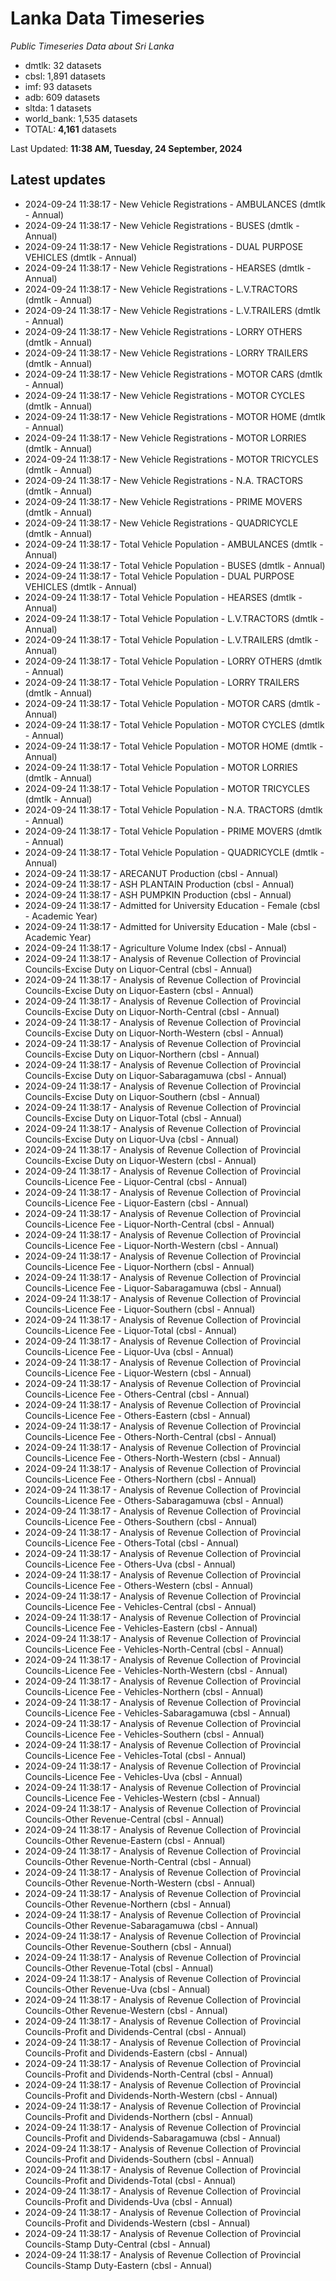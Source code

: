 # Lanka Data Timeseries
*Public Timeseries Data about Sri Lanka*

* dmtlk: 32 datasets
* cbsl: 1,891 datasets
* imf: 93 datasets
* adb: 609 datasets
* sltda: 1 datasets
* world_bank: 1,535 datasets
* TOTAL: **4,161** datasets

Last Updated: **11:38 AM, Tuesday, 24 September, 2024**

## Latest updates

* 2024-09-24 11:38:17 - New Vehicle Registrations - AMBULANCES (dmtlk - Annual)
* 2024-09-24 11:38:17 - New Vehicle Registrations - BUSES (dmtlk - Annual)
* 2024-09-24 11:38:17 - New Vehicle Registrations - DUAL PURPOSE VEHICLES (dmtlk - Annual)
* 2024-09-24 11:38:17 - New Vehicle Registrations - HEARSES (dmtlk - Annual)
* 2024-09-24 11:38:17 - New Vehicle Registrations - L.V.TRACTORS (dmtlk - Annual)
* 2024-09-24 11:38:17 - New Vehicle Registrations - L.V.TRAILERS (dmtlk - Annual)
* 2024-09-24 11:38:17 - New Vehicle Registrations - LORRY OTHERS (dmtlk - Annual)
* 2024-09-24 11:38:17 - New Vehicle Registrations - LORRY TRAILERS (dmtlk - Annual)
* 2024-09-24 11:38:17 - New Vehicle Registrations - MOTOR CARS (dmtlk - Annual)
* 2024-09-24 11:38:17 - New Vehicle Registrations - MOTOR CYCLES (dmtlk - Annual)
* 2024-09-24 11:38:17 - New Vehicle Registrations - MOTOR HOME (dmtlk - Annual)
* 2024-09-24 11:38:17 - New Vehicle Registrations - MOTOR LORRIES (dmtlk - Annual)
* 2024-09-24 11:38:17 - New Vehicle Registrations - MOTOR TRICYCLES (dmtlk - Annual)
* 2024-09-24 11:38:17 - New Vehicle Registrations - N.A. TRACTORS (dmtlk - Annual)
* 2024-09-24 11:38:17 - New Vehicle Registrations - PRIME MOVERS (dmtlk - Annual)
* 2024-09-24 11:38:17 - New Vehicle Registrations - QUADRICYCLE (dmtlk - Annual)
* 2024-09-24 11:38:17 - Total Vehicle Population - AMBULANCES (dmtlk - Annual)
* 2024-09-24 11:38:17 - Total Vehicle Population - BUSES (dmtlk - Annual)
* 2024-09-24 11:38:17 - Total Vehicle Population - DUAL PURPOSE VEHICLES (dmtlk - Annual)
* 2024-09-24 11:38:17 - Total Vehicle Population - HEARSES (dmtlk - Annual)
* 2024-09-24 11:38:17 - Total Vehicle Population - L.V.TRACTORS (dmtlk - Annual)
* 2024-09-24 11:38:17 - Total Vehicle Population - L.V.TRAILERS (dmtlk - Annual)
* 2024-09-24 11:38:17 - Total Vehicle Population - LORRY OTHERS (dmtlk - Annual)
* 2024-09-24 11:38:17 - Total Vehicle Population - LORRY TRAILERS (dmtlk - Annual)
* 2024-09-24 11:38:17 - Total Vehicle Population - MOTOR CARS (dmtlk - Annual)
* 2024-09-24 11:38:17 - Total Vehicle Population - MOTOR CYCLES (dmtlk - Annual)
* 2024-09-24 11:38:17 - Total Vehicle Population - MOTOR HOME (dmtlk - Annual)
* 2024-09-24 11:38:17 - Total Vehicle Population - MOTOR LORRIES (dmtlk - Annual)
* 2024-09-24 11:38:17 - Total Vehicle Population - MOTOR TRICYCLES (dmtlk - Annual)
* 2024-09-24 11:38:17 - Total Vehicle Population - N.A. TRACTORS (dmtlk - Annual)
* 2024-09-24 11:38:17 - Total Vehicle Population - PRIME MOVERS (dmtlk - Annual)
* 2024-09-24 11:38:17 - Total Vehicle Population - QUADRICYCLE (dmtlk - Annual)
* 2024-09-24 11:38:17 - ARECANUT Production (cbsl - Annual)
* 2024-09-24 11:38:17 - ASH PLANTAIN Production (cbsl - Annual)
* 2024-09-24 11:38:17 - ASH PUMPKIN Production (cbsl - Annual)
* 2024-09-24 11:38:17 - Admitted for University Education - Female (cbsl - Academic Year)
* 2024-09-24 11:38:17 - Admitted for University Education - Male (cbsl - Academic Year)
* 2024-09-24 11:38:17 - Agriculture Volume Index (cbsl - Annual)
* 2024-09-24 11:38:17 - Analysis of Revenue Collection of Provincial Councils-Excise Duty on Liquor-Central (cbsl - Annual)
* 2024-09-24 11:38:17 - Analysis of Revenue Collection of Provincial Councils-Excise Duty on Liquor-Eastern (cbsl - Annual)
* 2024-09-24 11:38:17 - Analysis of Revenue Collection of Provincial Councils-Excise Duty on Liquor-North-Central (cbsl - Annual)
* 2024-09-24 11:38:17 - Analysis of Revenue Collection of Provincial Councils-Excise Duty on Liquor-North-Western (cbsl - Annual)
* 2024-09-24 11:38:17 - Analysis of Revenue Collection of Provincial Councils-Excise Duty on Liquor-Northern (cbsl - Annual)
* 2024-09-24 11:38:17 - Analysis of Revenue Collection of Provincial Councils-Excise Duty on Liquor-Sabaragamuwa (cbsl - Annual)
* 2024-09-24 11:38:17 - Analysis of Revenue Collection of Provincial Councils-Excise Duty on Liquor-Southern (cbsl - Annual)
* 2024-09-24 11:38:17 - Analysis of Revenue Collection of Provincial Councils-Excise Duty on Liquor-Total (cbsl - Annual)
* 2024-09-24 11:38:17 - Analysis of Revenue Collection of Provincial Councils-Excise Duty on Liquor-Uva (cbsl - Annual)
* 2024-09-24 11:38:17 - Analysis of Revenue Collection of Provincial Councils-Excise Duty on Liquor-Western (cbsl - Annual)
* 2024-09-24 11:38:17 - Analysis of Revenue Collection of Provincial Councils-Licence Fee - Liquor-Central (cbsl - Annual)
* 2024-09-24 11:38:17 - Analysis of Revenue Collection of Provincial Councils-Licence Fee - Liquor-Eastern (cbsl - Annual)
* 2024-09-24 11:38:17 - Analysis of Revenue Collection of Provincial Councils-Licence Fee - Liquor-North-Central (cbsl - Annual)
* 2024-09-24 11:38:17 - Analysis of Revenue Collection of Provincial Councils-Licence Fee - Liquor-North-Western (cbsl - Annual)
* 2024-09-24 11:38:17 - Analysis of Revenue Collection of Provincial Councils-Licence Fee - Liquor-Northern (cbsl - Annual)
* 2024-09-24 11:38:17 - Analysis of Revenue Collection of Provincial Councils-Licence Fee - Liquor-Sabaragamuwa (cbsl - Annual)
* 2024-09-24 11:38:17 - Analysis of Revenue Collection of Provincial Councils-Licence Fee - Liquor-Southern (cbsl - Annual)
* 2024-09-24 11:38:17 - Analysis of Revenue Collection of Provincial Councils-Licence Fee - Liquor-Total (cbsl - Annual)
* 2024-09-24 11:38:17 - Analysis of Revenue Collection of Provincial Councils-Licence Fee - Liquor-Uva (cbsl - Annual)
* 2024-09-24 11:38:17 - Analysis of Revenue Collection of Provincial Councils-Licence Fee - Liquor-Western (cbsl - Annual)
* 2024-09-24 11:38:17 - Analysis of Revenue Collection of Provincial Councils-Licence Fee - Others-Central (cbsl - Annual)
* 2024-09-24 11:38:17 - Analysis of Revenue Collection of Provincial Councils-Licence Fee - Others-Eastern (cbsl - Annual)
* 2024-09-24 11:38:17 - Analysis of Revenue Collection of Provincial Councils-Licence Fee - Others-North-Central (cbsl - Annual)
* 2024-09-24 11:38:17 - Analysis of Revenue Collection of Provincial Councils-Licence Fee - Others-North-Western (cbsl - Annual)
* 2024-09-24 11:38:17 - Analysis of Revenue Collection of Provincial Councils-Licence Fee - Others-Northern (cbsl - Annual)
* 2024-09-24 11:38:17 - Analysis of Revenue Collection of Provincial Councils-Licence Fee - Others-Sabaragamuwa (cbsl - Annual)
* 2024-09-24 11:38:17 - Analysis of Revenue Collection of Provincial Councils-Licence Fee - Others-Southern (cbsl - Annual)
* 2024-09-24 11:38:17 - Analysis of Revenue Collection of Provincial Councils-Licence Fee - Others-Total (cbsl - Annual)
* 2024-09-24 11:38:17 - Analysis of Revenue Collection of Provincial Councils-Licence Fee - Others-Uva (cbsl - Annual)
* 2024-09-24 11:38:17 - Analysis of Revenue Collection of Provincial Councils-Licence Fee - Others-Western (cbsl - Annual)
* 2024-09-24 11:38:17 - Analysis of Revenue Collection of Provincial Councils-Licence Fee - Vehicles-Central (cbsl - Annual)
* 2024-09-24 11:38:17 - Analysis of Revenue Collection of Provincial Councils-Licence Fee - Vehicles-Eastern (cbsl - Annual)
* 2024-09-24 11:38:17 - Analysis of Revenue Collection of Provincial Councils-Licence Fee - Vehicles-North-Central (cbsl - Annual)
* 2024-09-24 11:38:17 - Analysis of Revenue Collection of Provincial Councils-Licence Fee - Vehicles-North-Western (cbsl - Annual)
* 2024-09-24 11:38:17 - Analysis of Revenue Collection of Provincial Councils-Licence Fee - Vehicles-Northern (cbsl - Annual)
* 2024-09-24 11:38:17 - Analysis of Revenue Collection of Provincial Councils-Licence Fee - Vehicles-Sabaragamuwa (cbsl - Annual)
* 2024-09-24 11:38:17 - Analysis of Revenue Collection of Provincial Councils-Licence Fee - Vehicles-Southern (cbsl - Annual)
* 2024-09-24 11:38:17 - Analysis of Revenue Collection of Provincial Councils-Licence Fee - Vehicles-Total (cbsl - Annual)
* 2024-09-24 11:38:17 - Analysis of Revenue Collection of Provincial Councils-Licence Fee - Vehicles-Uva (cbsl - Annual)
* 2024-09-24 11:38:17 - Analysis of Revenue Collection of Provincial Councils-Licence Fee - Vehicles-Western (cbsl - Annual)
* 2024-09-24 11:38:17 - Analysis of Revenue Collection of Provincial Councils-Other Revenue-Central (cbsl - Annual)
* 2024-09-24 11:38:17 - Analysis of Revenue Collection of Provincial Councils-Other Revenue-Eastern (cbsl - Annual)
* 2024-09-24 11:38:17 - Analysis of Revenue Collection of Provincial Councils-Other Revenue-North-Central (cbsl - Annual)
* 2024-09-24 11:38:17 - Analysis of Revenue Collection of Provincial Councils-Other Revenue-North-Western (cbsl - Annual)
* 2024-09-24 11:38:17 - Analysis of Revenue Collection of Provincial Councils-Other Revenue-Northern (cbsl - Annual)
* 2024-09-24 11:38:17 - Analysis of Revenue Collection of Provincial Councils-Other Revenue-Sabaragamuwa (cbsl - Annual)
* 2024-09-24 11:38:17 - Analysis of Revenue Collection of Provincial Councils-Other Revenue-Southern (cbsl - Annual)
* 2024-09-24 11:38:17 - Analysis of Revenue Collection of Provincial Councils-Other Revenue-Total (cbsl - Annual)
* 2024-09-24 11:38:17 - Analysis of Revenue Collection of Provincial Councils-Other Revenue-Uva (cbsl - Annual)
* 2024-09-24 11:38:17 - Analysis of Revenue Collection of Provincial Councils-Other Revenue-Western (cbsl - Annual)
* 2024-09-24 11:38:17 - Analysis of Revenue Collection of Provincial Councils-Profit and Dividends-Central (cbsl - Annual)
* 2024-09-24 11:38:17 - Analysis of Revenue Collection of Provincial Councils-Profit and Dividends-Eastern (cbsl - Annual)
* 2024-09-24 11:38:17 - Analysis of Revenue Collection of Provincial Councils-Profit and Dividends-North-Central (cbsl - Annual)
* 2024-09-24 11:38:17 - Analysis of Revenue Collection of Provincial Councils-Profit and Dividends-North-Western (cbsl - Annual)
* 2024-09-24 11:38:17 - Analysis of Revenue Collection of Provincial Councils-Profit and Dividends-Northern (cbsl - Annual)
* 2024-09-24 11:38:17 - Analysis of Revenue Collection of Provincial Councils-Profit and Dividends-Sabaragamuwa (cbsl - Annual)
* 2024-09-24 11:38:17 - Analysis of Revenue Collection of Provincial Councils-Profit and Dividends-Southern (cbsl - Annual)
* 2024-09-24 11:38:17 - Analysis of Revenue Collection of Provincial Councils-Profit and Dividends-Total (cbsl - Annual)
* 2024-09-24 11:38:17 - Analysis of Revenue Collection of Provincial Councils-Profit and Dividends-Uva (cbsl - Annual)
* 2024-09-24 11:38:17 - Analysis of Revenue Collection of Provincial Councils-Profit and Dividends-Western (cbsl - Annual)
* 2024-09-24 11:38:17 - Analysis of Revenue Collection of Provincial Councils-Stamp Duty-Central (cbsl - Annual)
* 2024-09-24 11:38:17 - Analysis of Revenue Collection of Provincial Councils-Stamp Duty-Eastern (cbsl - Annual)